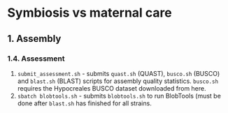 # Symbiosis vs maternal care
## 1. Assembly
### 1.4. Assessment

1. `submit_assessment.sh` - submits `quast.sh` (QUAST), `busco.sh` (BUSCO) and `blast.sh` (BLAST) scripts for assembly quality statistics. `busco.sh` requires the Hypocreales BUSCO dataset downloaded from here.
2. `sbatch blobtools.sh` - submits `blobtools.sh` to run BlobTools (must be done after `blast.sh` has finished for all strains.

